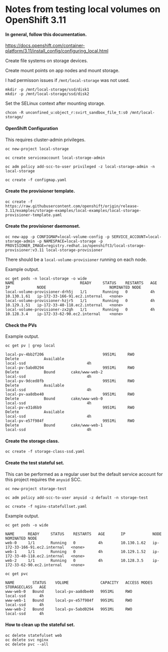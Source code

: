 # Notes from testing local volumes on OpenShift 3.11

#### In general, follow this documentation.
https://docs.openshift.com/container-platform/3.11/install_config/configuring_local.html

Create file systems on storage devices.

Create mount points on app nodes and mount storage.

I had permisson issues if ```/mnt/local-storage``` was not used.

```
mkdir -p /mnt/local-storage/ssd/disk1
mkdir -p /mnt/local-storage/ssd/disk2
```

Set the SELinux context after mounting storage.

```
chcon -R unconfined_u:object_r:svirt_sandbox_file_t:s0 /mnt/local-storage/
```

#### OpenShift Configuration

This requires cluster-admin privileges.

```
oc new-project local-storage

oc create serviceaccount local-storage-admin

oc adm policy add-scc-to-user privileged -z local-storage-admin -n local-storage

oc create -f configmap.yaml
```

#### Create the provisioner template.

```
oc create -f https://raw.githubusercontent.com/openshift/origin/release-3.11/examples/storage-examples/local-examples/local-storage-provisioner-template.yaml
```

#### Create the provisioner daemonset.
```
oc new-app -p CONFIGMAP=local-volume-config -p SERVICE_ACCOUNT=local-storage-admin -p NAMESPACE=local-storage -p PROVISIONER_IMAGE=registry.redhat.io/openshift3/local-storage-provisioner:v3.11 local-storage-provisioner
```
There should be a ```local-volume-provisioner``` running on each node.

Example output.

```
oc get pods -n local-storage -o wide
NAME                             READY     STATUS    RESTARTS   AGE       IP            NODE                            NOMINATED NODE
local-volume-provisioner-drh5j   1/1       Running   0          4h        10.130.1.61   ip-172-33-166-91.ec2.internal   <none>
local-volume-provisioner-hzjr5   1/1       Running   0          4h        10.129.1.51   ip-172-33-40-118.ec2.internal   <none>
local-volume-provisioner-zx2gh   1/1       Running   0          4h        10.128.3.4    ip-172-33-62-90.ec2.internal    <none>
```

#### Check the PVs

Example output.

```
oc get pv | grep local

local-pv-4bb2f206                          9951Mi     RWO            Delete           Available                                                                   local-ssd                           4h
local-pv-5abd0294                          9951Mi     RWO            Delete           Bound       cake/www-web-2                                                  local-ssd                           4h
local-pv-9dced8fb                          9951Mi     RWO            Delete           Available                                                                   local-ssd                           4h
local-pv-aa8dbe40                          9951Mi     RWO            Delete           Bound       cake/www-web-0                                                  local-ssd                           4h
local-pv-e31d6b9                           9951Mi     RWO            Delete           Available                                                                   local-ssd                           4h
local-pv-e57f984f                          9951Mi     RWO            Delete           Bound       cake/www-web-1                                                  local-ssd                           4h
```

#### Create the storage class.
```
oc create -f storage-class-ssd.yaml
```

#### Create the test stateful set.

This can be performed as a regular user but the default service account for this project requires the ```anyuid``` SCC.

```
oc new-project storage-test

oc adm policy add-scc-to-user anyuid -z default -n storage-test 

oc create -f nginx-statefullset.yaml
```

Example output.
```
oc get pods -o wide

NAME      READY     STATUS    RESTARTS   AGE       IP            NODE                            NOMINATED NODE
web-0     1/1       Running   0          4h        10.130.1.62   ip-172-33-166-91.ec2.internal   <none>
web-1     1/1       Running   0          4h        10.129.1.52   ip-172-33-40-118.ec2.internal   <none>
web-2     1/1       Running   0          4h        10.128.3.5    ip-172-33-62-90.ec2.internal    <none>
```

```
oc get pvc

NAME        STATUS    VOLUME              CAPACITY   ACCESS MODES   STORAGECLASS   AGE
www-web-0   Bound     local-pv-aa8dbe40   9951Mi     RWO            local-ssd      4h
www-web-1   Bound     local-pv-e57f984f   9951Mi     RWO            local-ssd      4h
www-web-2   Bound     local-pv-5abd0294   9951Mi     RWO            local-ssd      4h
```

#### How to clean up the stateful set.

```
oc delete statefulset web
oc delete svc nginx
oc delete pvc --all
```